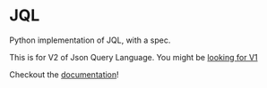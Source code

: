 # JQL
Python implementation of JQL, with a spec. 

This is for V2 of Json Query Language. You might be [looking for V1](https://github.com/CanopyTax/Json-Query-Language)

Checkout the [documentation](https://github.com/CanopyTax/JQL/wiki)!
